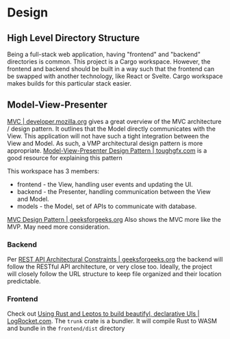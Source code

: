 # Design

## High Level Directory Structure

Being a full-stack web application, having "frontend" and "backend" directories is common.
This project is a Cargo workspace.
However, the frontend and backend should be built in a way such that the
frontend can be swapped with another technology, like React or Svelte.
Cargo workspace makes builds for this particular stack easier.

## Model-View-Presenter

[MVC | developer.mozilla.org](https://developer.mozilla.org/en-US/docs/Glossary/MVC)
gives a great overview of the MVC architecture / design pattern.
It outlines that the Model directly communicates with the View.
This application will not have such a tight integration between the View and Model.
As such, a VMP architectural design pattern is more appropriate.
[Model-View-Presenter Design Pattern | toughgfx.com](https://support.touchgfx.com/4.20/docs/development/ui-development/software-architecture/model-view-presenter-design-pattern)
is a good resource for explaining this pattern

This workspace has 3 members:

- frontend - the View, handling user events and updating the UI.
- backend - the Presenter, handling communication between the View and Model.
- models - the Model, set of APIs to communicate with database.

[MVC Design Pattern | geeksforgeeks.org](https://www.geeksforgeeks.org/mvc-design-pattern/)
Also shows the MVC more like the MVP.
May need more consideration.

### Backend

Per [REST API Architectural Constraints | geeksforgeeks.org](https://www.geeksforgeeks.org/rest-api-architectural-constraints/)
the backend will follow the RESTful API architecture, or very close too.
Ideally, the project will closely follow the URL structure to keep file organized
and their location predictable.

### Frontend

Check out [Using Rust and Leptos to build beautifyl, declarative UIs | LogRocket.com](https://blog.logrocket.com/using-rust-leptos-build-beautiful-declarative-uis/).
The `trunk` crate is a bundler.
It will compile Rust to WASM and bundle in the `frontend/dist` directory
